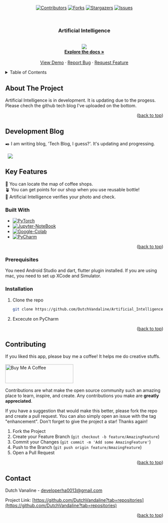 <a id="readme-top"></a>
<div align="center">

[![Contributors][contributors-shield]][contributors-url]
[![Forks][forks-shield]][forks-url]
[![Stargazers][stars-shield]][stars-url]
[![Issues][issues-shield]][issues-url]

</div>


<!-- PROJECT LOGO -->
<br />
<div align="center">
  <h3 align="center">Artificial Intelligence</h3>

  <p align="center">
    <a href=""> 
      <br />
    <img src="https://img.shields.io/badge/PyTorch-EE4C2C?style=flat-square&logo=pytorch&logoColor=white"
        style="height : auto; margin-left : 8px; margin-right : 8px;"/>
    </a>
    <br />
    <a href="https://github.com/DutchVandaline/Artificial_Intelligence"><strong>Explore the docs »</strong></a>
    <br />
    <br />
    <a href="https://github.com/DutchVandaline/Artificial_Intelligence">View Demo</a>
    ·
    <a href="https://github.com/DutchVandaline/Artificial_Intelligence/issues/new?labels=bug&template=bug-report---.md">Report Bug</a>
    ·
    <a href="https://github.com/DutchVandaline/Artificial_Intelligence/issues/new?labels=enhancement&template=feature-request---.md">Request Feature</a>
  </p>
</div>



<!-- TABLE OF CONTENTS -->
<details>
  <summary>Table of Contents</summary>
  <ol>
    <li>
      <a href="#about-the-project">About The Project</a>
      <ul>
        <li><a href="#built-with">Built With</a></li>
      </ul>
    </li>
    <li>
      <a href="#getting-started">Getting Started</a>
      <ul>
        <li><a href="#prerequisites">Prerequisites</a></li>
        <li><a href="#installation">Installation</a></li>
      </ul>
    </li>
    <li><a href="#contributing">Contributing</a></li>
    <li><a href="#contact">Contact</a></li>
  </ol>
</details>



<!-- ABOUT THE PROJECT -->
## About The Project
<!-- 이미지 삽입 ![Pequod](https://github.com/user-attachments/assets/8bf45ee3-1001-459a-8db2-f32632e20dfc)-->
Artificial Intelligence is in development. It is updating due to the progess. Please chech the github tech blog I've uploaded on the bottom.

<p align="right">(<a href="#readme-top">back to top</a>)</p>

## Development Blog
✒️ I am writing blog, 'Tech Blog, I guess?'. It's updating and progressing. <br><br>
<a href="https://dutchvandaline.github.io/ai/Sealant-Problem-with-PyTorch/">
    <img src="https://img.shields.io/badge/Sealant Problem with PyTorch-171515?style=for-the-badge&logo=github&logoColor=white"
        style="height : auto; margin-left : 8px; margin-right : 8px;"/>
</a>

## Key Features
📍 You can locate the map of coffee shops.<br/>
🪴 You can get points for our shop when you use reusable bottle!<br/>
🍾 Artificial Intelligence verifies your photo and check.<br/>

<!--
<img src="https://github.com/user-attachments/assets/7f15a1f3-65ca-4ae7-912a-4b3ccd8533bd"  width="270" height="270"/>
<img src="https://github.com/user-attachments/assets/e8c4e3cb-f104-434a-aa85-7c6a830e7427"  width="270" height="270"/>
<img src="https://github.com/user-attachments/assets/ee63f9bc-6e4f-4300-8772-ca883150ca8f"  width="270" height="270"/>
-->
### Built With

* [![PyTorch][PyTorch]][PyTorch-url]
* [![Jupyter-NoteBook][Jupyter-NoteBook]][Jupyter-NoteBook-url]  
* [![Google-Colab][Google-Colab]][Google-Colab-url]
* [![PyCharm][PyCharm]][PyCharm-url]


<p align="right">(<a href="#readme-top">back to top</a>)</p>



<!-- GETTING STARTED -->
<!--
이 부분 주석 제거
## Getting Started
📱 You can download BottleCamp at the AppStore. Press the following Image!
<div style="text-align: center;">
    <a href="https://apps.apple.com/kr/app/pequod/id6593668188?l=en-GB">
      <img src="https://github.com/user-attachments/assets/d1a69119-6219-409b-b302-9ce24308aeb0"  width="350" height="350"
            style="height: auto; margin-left: 8px; margin-right: 8px;"/>
    </a>
</div>
-->
### Prerequisites

You need Android Studio and dart, flutter plugin installed.
If you are using mac, you need to set up XCode and Simulator.
### Installation

1. Clone the repo
   ```sh
   git clone https://github.com/DutchVandaline/Artificial_Intelligence.git
   ```
2. Excecute on PyCharm

<p align="right">(<a href="#readme-top">back to top</a>)</p>


<!-- CONTRIBUTING -->
## Contributing
If you liked this app, please buy me a coffee! It helps me do creative stuffs. <br/> <br/>
<a href="https://www.buymeacoffee.com/PequodApp" target="_blank">
  <img src="https://cdn.buymeacoffee.com/buttons/v2/default-yellow.png" alt="Buy Me A Coffee" style="height: 60px; width: 217px;" >
</a>

Contributions are what make the open source community such an amazing place to learn, inspire, and create. Any contributions you make are **greatly appreciated**.

If you have a suggestion that would make this better, please fork the repo and create a pull request. You can also simply open an issue with the tag "enhancement".
Don't forget to give the project a star! Thanks again!

1. Fork the Project
2. Create your Feature Branch (`git checkout -b feature/AmazingFeature`)
3. Commit your Changes (`git commit -m 'Add some AmazingFeature'`)
4. Push to the Branch (`git push origin feature/AmazingFeature`)
5. Open a Pull Request

<p align="right">(<a href="#readme-top">back to top</a>)</p>

<!-- CONTACT -->
## Contact

Dutch Vanaline - developerha0013@gmail.com

Project Link: [https://github.com/DutchVandaline?tab=repositories](https://github.com/DutchVandaline?tab=repositories)

<p align="right">(<a href="#readme-top">back to top</a>)</p>






<!-- MARKDOWN LINKS & IMAGES -->
<!-- https://www.markdownguide.org/basic-syntax/#reference-style-links -->
[contributors-shield]: https://img.shields.io/github/contributors/DutchVandaline/Artificial_Intelligence.svg?style=for-the-badge
[contributors-url]: https://github.com/DutchVandaline/Artificial_Intelligence/graphs/contributors
[forks-shield]: https://img.shields.io/github/forks/DutchVandaline/Artificial_Intelligence.svg?style=for-the-badge
[forks-url]: https://github.com/DutchVandaline/Artificial_Intelligence/network/members
[stars-shield]: https://img.shields.io/github/stars/DutchVandaline/Artificial_Intelligence.svg?style=for-the-badge
[stars-url]: https://github.com/DutchVandaline/Artificial_Intelligence/stargazers
[issues-shield]: https://img.shields.io/github/issues/DutchVandaline/Artificial_Intelligence.svg?style=for-the-badge
[issues-url]: https://github.com/DutchVandaline/Artificial_Intelligence/issues

[PyTorch]: https://img.shields.io/badge/PyTorch-EE4C2C?style=for-the-badge&logo=pytorch&logoColor=white
[PyTorch-url]: https://pytorch.org/
[PyCharm]: https://img.shields.io/badge/pycharm-000000?style=for-the-badge&logo=pycharm&logoColor=white
[PyCharm-url]: https://www.jetbrains.com/pycharm/
[Google-Colab]: https://img.shields.io/badge/googlecolab-F9AB00?style=for-the-badge&logo=googlecolab&logoColor=white
[Google-Colab-url]: https://colab.research.google.com/
[Jupyter-NoteBook]: https://img.shields.io/badge/Jupyter-F37626?style=for-the-badge&logo=jupyter&logoColor=white
[Jupyter-NoteBook-url]: https://jupyter.org/



